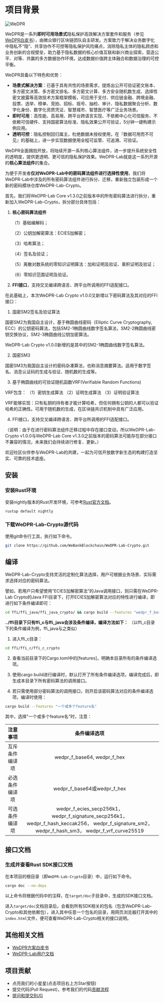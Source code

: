 # 项目背景

![WeDPR](https://wedpr-lab.readthedocs.io/zh_CN/latest/_static/images/wedpr_logo.png)

WeDPR是一系列**即时可用场景式**隐私保护高效解决方案套件和服务（参见[WeDPR白皮书](https://mp.weixin.qq.com/s?__biz=MzU0MDY4MDMzOA==&mid=2247483910&idx=1&sn=7b647dec9f046f1e6f94d103897f7efb&scene=19#wechat_redirect)），由微众银行区块链团队自主研发。方案致力于解决业务数字化中隐私不“隐”、共享协作不可控等隐私保护风险痛点，消除隐私主体的隐私顾虑和业务创新的合规壁垒，助力基于隐私数据的核心价值互联和新兴商业探索，营造公平、对等、共赢的多方数据协作环境，达成数据价值跨主体融合和数据治理的可控平衡。

WeDPR具备以下特色和优势：

- **场景式解决方案**：已基于具有共性的场景需求，提炼出公开可验证密文账本、多方密文决策、多方密文排名、多方密文计算、多方安全随机数生成、选择性密文披露等高效技术方案框架模板，可应用于支付、供应链金融、跨境金融、投票、选举、榜单、竞拍、招标、摇号、抽检、审计、隐私数据聚合分析、数字化身份、数字化资质凭证、智慧城市、智慧医疗等广泛业务场景。
- **即时可用**：高性能、高易用、跨平台跨语言实现、不依赖中心化可信服务、不依赖可信硬件、支持国密算法标准、隐私效果公开可验证，5分钟一键构建示例应用。
- **透明可控**：隐私控制回归属主，杜绝数据未授权使用，在『数据可用而不可见』的基础上，进一步实现数据使用全程可监管、可追溯、可验证。

WeDPR全面拥抱开放，将陆续开源一系列核心算法组件，进一步提升系统安全性的透明度，提供更透明、更可信的隐私保护效果。WeDPR-Lab就是这一系列开源的**核心算法组件**的集合。

为便于开发者**仅对WeDPR-Lab中的密码算法组件进行选择性使用**，我们将WeDPR-Lab中涉及的所有密码算法组件进行拆分、迁移，重新独立包装形成一个新的密码模块仓库WeDPR-Lab-Crypto。

首先，我们将WeDPR-Lab Core v1.3.0之前版本中的所有密码算法进行拆分，重新加入WeDPR-Lab-Crypto，拆分部分具体包括：

1. **核心密码算法组件**

    （1）基础编解码；

    （2）公钥加解密算法：ECIES加解密；

    （3）哈希算法；

    （4）签名及验证；

    （5）离散对数系统的零知识证明算法：加和证明及验证、乘积证明及验证；

    （6）零知识范围证明及验证。

2. **FFI接口**，支持交叉编译跨语言、跨平台所调用的FFI适配接口。

在此基础上，本次WeDPR-Lab Crypto v1.0.0又新增以下密码算法及其对应的FFI接口：

1.	国密SM2签名及验证算法

国密SM2为我国自主设计，基于椭圆曲线密码（Elliptic Curve Cryptography, ECC）的公钥密码算法，包括SM2-1椭圆曲线数字签名算法，SM2-2椭圆曲线密钥交换协议，SM2-3椭圆曲线公钥加密算法。

WeDPR-Lab Crypto v1.0.0新增的是其中的SM2-1椭圆曲线数字签名算法。

2.	国密SM3

国密SM3为我国自主设计的密码杂凑算法，也称消息摘要算法。适用于数字签名、消息认证码的生成与验证、随机数的生成等。

3.	基于椭圆曲线的可验证随机函数VRF(Verifiable Random Functions)

VRF包含：
    （1）密钥生成算法
    （2）证明生成算法
    （3）证明验证算法

VRF能够实现：只有私钥的持有者才能计算哈希，但任何拥有公钥的人都可以验证哈希的正确性。可用于随机数的生成，在区块链共识机制中具有广泛应用。

4.	FFI接口，支持交叉编译跨语言、跨平台所调用的FFI适配接口。

（说明：由于在进行密码算法组件迁移过程中存在接口变动，所以WeDPR-Lab-Crypto v1.0.0与WeDPR-Lab Core v1.3.0之前版本的密码算法可能存在部分接口不兼容的情况，未来我们会持续进行修复、更新。）

欢迎社区伙伴参与WeDPR-Lab的共建，一起为可信开放数字新生态的构建打造坚实、可靠的技术底座。

## 安装

### 安装Rust环境

安装nightly版本的Rust开发环境，可参考[Rust官方文档](https://www.rust-lang.org/zh-CN/tools/install)。
```bash
rustup default nightly
```

### 下载WeDPR-Lab-Crypto源代码

使用git命令行工具，执行如下命令。

```bash
git clone https://github.com/WeBankBlockchain/WeDPR-Lab-Crypto.git
```

## 编译

WeDPR-Lab-Crypto支持灵活的定制化算法选择，用户可根据业务场景、实际需求选择对应的密码算法。

譬如，若用户只希望使用“ECIES加解密算法”的Java调用接口，则只需在WeDPR-Lab Crypto的Java FFI目录下，打开ECIES加解密算法对应的特性进行编译，即进行如下条件编译即可：

```bash
cd ffi/ffi_java/ffi_java_crypto/ && cargo build --features "wedpr_f_base64, wedpr_f_ecies_secp256k1" --no-default-features
```

**../ffi目录下只有ffi_c与ffi_java会涉及条件编译，编译方法如下：**
（以ffi_c目录下的条件编译为例，ffi_java与之类似）

1. 进入ffi_c目录：

```bash
cd ffi/ffi_c/ffi_c_crypto
```

2. 查看当前目录下的Cargo.toml中的[features]，明确本目录所有的条件编译选项。

3. 使用cargo build进行编译时，默认打开了所有条件编译选项，编译完成后，即生成本目录下所有密码算法的调用接口。

4. 若只需使用部分密码算法的调用接口，则开启该密码算法对应的条件编译选项，编译时使用：

```bash
cargo build --features "一个或多个feature名"
```

其中，选择"一个或多个feature名"时，注意：

|    注意事项    |                         条件编译选项                         |
| :------------: | :----------------------------------------------------------: |
| 互斥条件编译项 |                 wedpr_f_base64, wedpr_f_hex                  |
| 必选条件编译项 |                 wedpr_f_base64或wedpr_f_hex                  |
| 可选条件编译项 | wedpr_f_ecies_secp256k1， wedpr_f_signature_secp256k1， wedpr_f_hash_keccak256， wedpr_f_signature_sm2， wedpr_f_hash_sm3， wedpr_f_vrf_curve25519 |

## 接口文档

### 生成并查看Rust SDK接口文档

在本项目的根目录（即`WeDPR-Lab-Crypto`目录）中，运行如下命令。

```bash
cargo doc --no-deps
```

以上命令将根据代码中的注释，在`target/doc`子目录中，生成的SDK接口文档。

进入`target/doc`文档目录后，会看到所有SDK相关的包名（包含WeDPR-Lab-Crypto和其他依赖包），进入其中任意一个包名的目录，用网页浏览器打开其中的`index.html`文件，便可查看WeDPR-Lab-Crypto相关的接口说明。

## 其他相关文档

- [WeDPR方案白皮书](https://mp.weixin.qq.com/s?__biz=MzU0MDY4MDMzOA==&mid=2247483910&idx=1&sn=7b647dec9f046f1e6f94d103897f7efb&scene=19#wechat_redirect)
- [WeDPR-Lab用户文档](https://wedpr-lab.readthedocs.io/zh_CN/latest/index.html)

## 项目贡献

- 点亮我们的小星星(点击项目右上方Star按钮)
- 提交代码(Pull Request)，参考我们的代码[贡献流程](./CONTRIBUTING.md)
- [提问和提交BUG](https://github.com/WeBankBlockchain/WeDPR-Lab-Core/issues)
